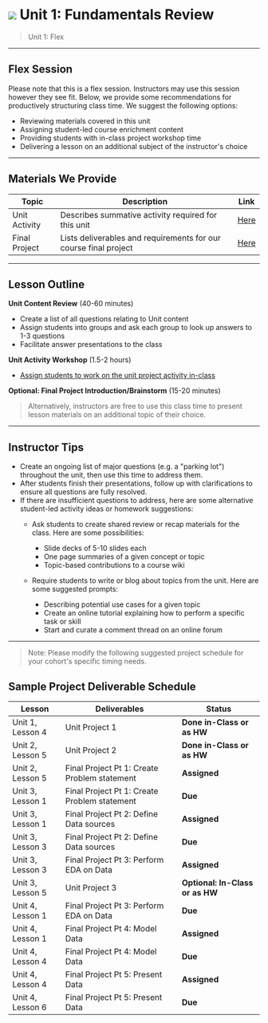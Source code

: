 # ![](https://ga-dash.s3.amazonaws.com/production/assets/logo-9f88ae6c9c3871690e33280fcf557f33.png) Unit 1: Fundamentals Review

> Unit 1: Flex

---

## Flex Session

Please note that this is a flex session. Instructors may use this session however they see fit. Below, we provide some recommendations for productively structuring class time. We suggest the following options:

 - Reviewing materials covered in this unit
 - Assigning student-led course enrichment content 
 - Providing students with in-class project workshop time
 - Delivering a lesson on an additional subject of the instructor's choice

---

## Materials We Provide

| Topic | Description | Link |
| --- | --- | --- |
| Unit Activity |  Describes summative activity required for this unit | [Here](https://git.generalassemb.ly/course-materials/tree/master/unit-1_project) |
| Final Project  | Lists deliverables and requirements for our course final project | [Here](https://git.generalassemb.ly/course-materials/tree/master/Unit-4_Project) |

---

## Lesson Outline

**Unit Content Review** (40-60 minutes)
- Create a list of all questions relating to Unit content
- Assign students into groups and ask each group to look up answers to 1-3 questions
- Facilitate answer presentations to the class

**Unit Activity Workshop** (1.5-2 hours)
 - [Assign students to work on the unit project activity in-class](https://git.generalassemb.ly/course-materials/tree/master/unit-1_project)

**Optional: Final Project Introduction/Brainstorm** (15-20 minutes)

> Alternatively, instructors are free to use this class time to present lesson materials on an additional topic of their choice.

---

## Instructor Tips
 - Create an ongoing list of major questions (e.g. a "parking lot") throughout the unit, then use this time to address them.
 - After students finish their presentations, follow up with clarifications to ensure all questions are fully resolved.
 - If there are insufficient questions to address, here are some alternative student-led activity ideas or homework suggestions:
   - Ask students to create shared review or recap materials for the class. Here are some possibilities: 
     - Slide decks of 5-10 slides each
     - One page summaries of a given concept or topic
     - Topic-based contributions to a course wiki

   - Require students to write or blog about topics from the unit. Here are some suggested prompts:
     - Describing potential use cases for a given topic
     - Create an online tutorial explaining how to perform a specific task or skill
     - Start and curate a comment thread on an online forum

---

> Note: Please modify the following suggested project schedule for your cohort's specific timing needs.

## Sample Project Deliverable Schedule

| Lesson  | Deliverables | Status
| --- | --- | --- |
| Unit 1, Lesson 4 | Unit Project 1                                    | **Done in-Class or as HW** |
| Unit 2, Lesson 5 | Unit Project 2                                    | **Done in-Class or as HW** |
| Unit 2, Lesson 5 | Final Project Pt 1: Create Problem statement 	   | **Assigned** |
| Unit 3, Lesson 1 | Final Project Pt 1: Create Problem statement 	   | **Due** |
| Unit 3, Lesson 1 | Final Project Pt 2: Define Data sources           | **Assigned** |
| Unit 3, Lesson 3 | Final Project Pt 2: Define Data sources           | **Due** |
| Unit 3, Lesson 3 | Final Project Pt 3: Perform EDA on Data           | **Assigned** |
| Unit 3, Lesson 5 | Unit Project 3                                    | **Optional: In-Class or as HW** |
| Unit 4, Lesson 1 | Final Project Pt 3: Perform EDA on Data           | **Due** |
| Unit 4, Lesson 1 | Final Project Pt 4: Model Data                    | **Assigned** |
| Unit 4, Lesson 4 | Final Project Pt 4: Model Data                    | **Due** |
| Unit 4, Lesson 4 | Final Project Pt 5: Present Data                  | **Assigned** |
| Unit 4, Lesson 6 |Final Project  Pt 5: Present Data                  | **Due** |
